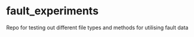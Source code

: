 fault_experiments
=================

Repo for testing out different file types and methods for utilising fault data
